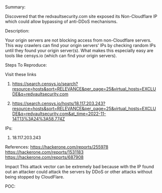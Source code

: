 Summary:

Discovered that the redvaultsecurity.com site exposed its Non-Cloudflare IP which could allow bypassing of anti-DDoS mechanisms.


Description:

Your origin servers are not blocking access from non-Cloudflare servers. This way crawlers can find your origin servers' IPs by checking random IPs until they found your origin server(s). What makes this especially easy are tools like censys.io (which can find your origin servers).

Steps To Reproduce:

Visit these links

1. https://search.censys.io/search?resource=hosts&sort=RELEVANCE&per_page=25&virtual_hosts=EXCLUDE&q=redvaultsecurity.com

2. https://search.censys.io/hosts/18.117.203.243?resource=hosts&sort=RELEVANCE&per_page=25&virtual_hosts=EXCLUDE&q=redvaultsecurity.com&at_time=2022-11-14T13%3A24%3A58.774Z

IPs:
1. 18.117.203.243


References:
https://hackerone.com/reports/255978
https://hackerone.com/reports/1531183
https://hackerone.com/reports/687908


Impact
This attack vector can be extremely bad because with the IP found out an attacker could attack the servers by DDoS or other attacks without being stopped by CloudFlare.


POC:






